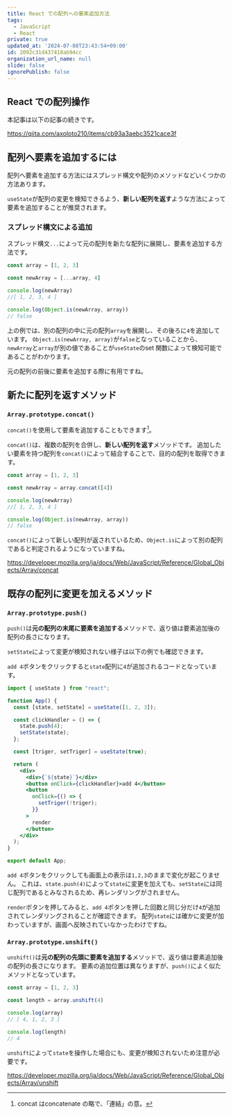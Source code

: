 ```yaml
---
title: React での配列への要素追加方法
tags:
  - JavaScript
  - React
private: true
updated_at: '2024-07-08T23:43:54+09:00'
id: 2092c31d437418ab94cc
organization_url_name: null
slide: false
ignorePublish: false
---
```

## React での配列操作
本記事は以下の記事の続きです。

https://qiita.com/axoloto210/items/cb93a3aebc3521cace3f

## 配列へ要素を追加するには
配列へ要素を追加する方法にはスプレッド構文や配列のメソッドなどいくつかの方法あります。

`useState`が配列の変更を検知できるよう、**新しい配列を返す**ような方法によって要素を追加することが推奨されます。

### スプレッド構文による追加
スプレッド構文`...`によって元の配列を新たな配列に展開し、要素を追加する方法です。
```ts
const array = [1, 2, 3]

const newArray = [...array, 4]

console.log(newArray)
//[ 1, 2, 3, 4 ]

console.log(Object.is(newArray, array))
// false
```

上の例では、別の配列の中に元の配列`array`を展開し、その後ろに`4`を追加しています。
`Object.is(newArray, array)`が`false`となっていることから、`newArray`と`array`が別の値であることが`useState`のset 関数によって検知可能であることがわかります。

元の配列の前後に要素を追加する際に有用ですね。
## 新たに配列を返すメソッド
### `Array.prototype.concat()`
`concat()`を使用して要素を追加することもできます[^1]。

`concat()`は、複数の配列を合併し、**新しい配列を返す**メソッドです。
追加したい要素を持つ配列を`concat()`によって結合することで、目的の配列を取得できます。

```ts
const array = [1, 2, 3]

const newArray = array.concat([4])

console.log(newArray)
//[ 1, 2, 3, 4 ]

console.log(Object.is(newArray, array))
// false
```

`concat()`によって新しい配列が返されているため、`Object.is`によって別の配列であると判定されるようになっていますね。

https://developer.mozilla.org/ja/docs/Web/JavaScript/Reference/Global_Objects/Array/concat


## 既存の配列に変更を加えるメソッド
### `Array.prototype.push()`
`push()`は**元の配列の末尾に要素を追加する**メソッドで、返り値は要素追加後の配列の長さになります。

`setState`によって変更が検知されない様子は以下の例でも確認できます。

`add 4`ボタンをクリックすると`state`配列に`4`が追加されるコードとなっています。
```jsx:App.jsx
import { useState } from "react";

function App() {
  const [state, setState] = useState([1, 2, 3]);

  const clickHandler = () => {
    state.push(4);
    setState(state);
  };

  const [triger, setTriger] = useState(true);

  return (
    <div>
      <div>{`${state}`}</div>
      <button onClick={clickHandler}>add 4</button>
      <button
        onClick={() => {
          setTriger(!triger);
        }}
      >
        render
      </button>
    </div>
  );
}

export default App;
```
`add 4`ボタンをクリックしても画面上の表示は`1,2,3`のままで変化が起こりません。
これは、`state.push(4)`によって`state`に変更を加えても、`setState`には同じ配列であるとみなされるため、再レンダリングがされません。

`render`ボタンを押してみると、`add 4`ボタンを押した回数と同じ分だけ`4`が追加されてレンダリングされることが確認できます。
配列`state`には確かに変更が加わっていますが、画面へ反映されていなかったわけですね。

### `Array.prototype.unshift()`
`unshift()`は**元の配列の先頭に要素を追加する**メソッドで、返り値は要素追加後の配列の長さになります。
要素の追加位置は異なりますが、`push()`によく似たメソッドとなっています。

```ts
const array = [1, 2, 3]

const length = array.unshift(4)

console.log(array)
// [ 4, 1, 2, 3 ]

console.log(length)
// 4
```

`unshift`によって`state`を操作した場合にも、変更が検知されないため注意が必要です。

https://developer.mozilla.org/ja/docs/Web/JavaScript/Reference/Global_Objects/Array/unshift

[^1]:concat はconcatenate の略で、「連結」の意。
